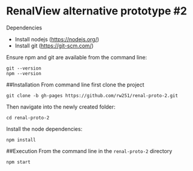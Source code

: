 # RenalView alternative prototype #2

Dependencies

- Install nodejs (https://nodejs.org/)
- Install git (https://git-scm.com/)

Ensure npm and git are available from the command line:

    git --version
    npm --version

##Installation
From command line first clone the project

    git clone -b gh-pages https://github.com/rw251/renal-proto-2.git

Then navigate into the newly created folder:

    cd renal-proto-2

Install the node dependencies:

    npm install

##Execution
From the command line in the `renal-proto-2` directory

    npm start

